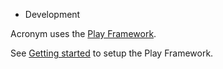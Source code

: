 * Development

Acronym uses the [Play Framework](https://www.playframework.com).

See [Getting started](https://www.playframework.com/documentation/2.5.x/Installing) to setup the Play Framework.

